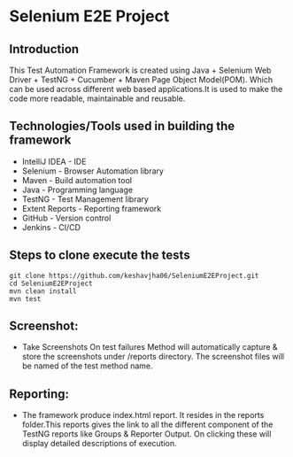# Selenium E2E Project

## Introduction
This Test Automation Framework is created using Java + Selenium Web Driver + TestNG + Cucumber + Maven Page Object Model(POM). 
Which can be used across different web based applications.It is used to make the code more readable, maintainable and reusable.

## Technologies/Tools used in building the framework
- IntelliJ IDEA - IDE
- Selenium - Browser Automation library
- Maven - Build automation tool
- Java - Programming language
- TestNG - Test Management library
- Extent Reports - Reporting framework
- GitHub - Version control
- Jenkins - CI/CD

## Steps to clone execute the tests
`git clone https://github.com/keshavjha06/SeleniumE2EProject.git`<br/>
 `cd SeleniumE2EProject`<br/>
 `mvn clean install`<br/>
 `mvn test`

## Screenshot:
- Take Screenshots On test failures Method will automatically capture & store the screenshots under /reports directory. 
  The screenshot files will be named of the test method name.

## Reporting:
- The framework produce index.html report. It resides in the reports folder.This reports gives the link to all the different component of the TestNG reports like Groups & Reporter Output. On clicking these will display detailed descriptions of execution.
